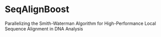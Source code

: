 # SeqAlignBoost
Parallelizing the Smith-Waterman Algorithm for High-Performance Local Sequence Alignment in DNA Analysis
